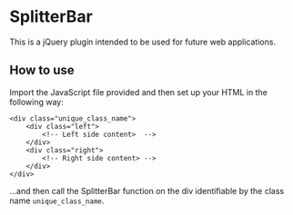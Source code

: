 # SplitterBar
This is a jQuery plugin intended to be used for future web applications.

## How to use
Import the JavaScript file provided and then set up your HTML in the following way:

```
<div class="unique_class_name">
    <div class="left">
        <!-- Left side content>  -->
    </div>
    <div class="right">
        <!-- Right side content> -->
    </div>
</div>
```

...and then call the SplitterBar function on the div identifiable by the class name `unique_class_name`.
